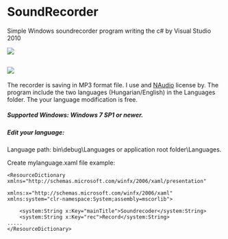  # SoundRecorder 
Simple Windows soundrecorder program writing the c# by Visual Studio 2010

![](https://tandemradio.hu/wp-content/uploads/Hangrogzito-1.png)

![](https://tandemradio.hu/wp-content/uploads/soundrec1.4_en.png)
-------------
The recorder is saving in MP3 format file. I use and [NAudio](https://github.com/naudio/NAudio) license by.
The program include the two languages (Hungarian/English) in the Languages folder. The your language modification is free.
##### Supported Windows: Windows 7 SP1 or newer.
##### Edit your language:
Language path: bin\debug\Languages or application root folder\Languages.

Create mylanguage.xaml file example:
```xaml
<ResourceDictionary xmlns="http://schemas.microsoft.com/winfx/2006/xaml/presentation"
                    xmlns:x="http://schemas.microsoft.com/winfx/2006/xaml" xmlns:system="clr-namespace:System;assembly=mscorlib">

    <system:String x:Key="mainTitle">Soundrecoder</system:String>
    <system:String x:Key="rec">Record</system:String>
.....
</ResourceDictionary>
```
